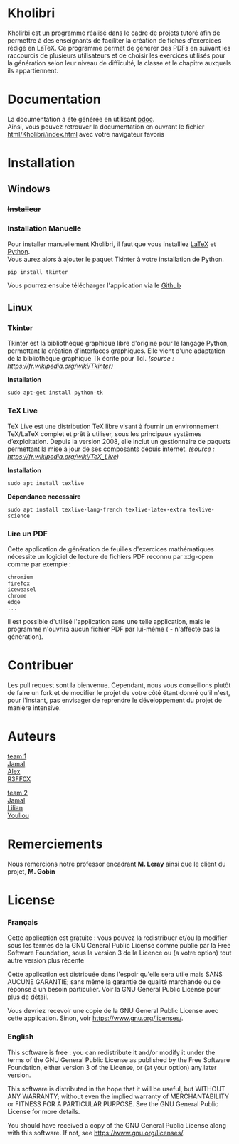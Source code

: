 # **Kholibri**

Kholirbi est un programme réalisé dans le cadre de projets tutoré afin de permettre à des enseignants de faciliter la création de fiches d'exercices rédigé en LaTeX. Ce programme permet de générer des PDFs en suivant les raccourcis de plusieurs utilisateurs et de choisir les exercices utilisés pour la génération selon leur niveau de difficulté, la classe et le chapitre auxquels ils appartiennent.

# **Documentation**
La documentation a été générée en utilisant [pdoc](https://pdoc.com/).
<br>
Ainsi, vous pouvez retrouver la documentation en ouvrant le fichier [html/Kholibri/index.html](html/Kholibri/index.html) avec votre navigateur favoris

# **Installation**

## Windows

### ~~Installeur~~
### Installation Manuelle
Pour installer manuellement Kholibri, il faut que vous installiez [LaTeX](https://www.latex-project.org/) et [Python](https://www.python.org/downloads/).
<br>
Vous aurez alors à ajouter le paquet Tkinter à votre installation de Python.

    pip install tkinter
Vous pourrez ensuite télécharger l'application via le [Github](https://github.com/Jamal7944/Kholibri)

## Linux

### **Tkinter**

Tkinter est la bibliothèque graphique libre d'origine pour le langage Python, permettant la création d'interfaces graphiques. Elle vient d'une adaptation de la bibliothèque graphique Tk écrite pour Tcl. *(source : https://fr.wikipedia.org/wiki/Tkinter)*

**Installation**

    sudo apt-get install python-tk

### **TeX Live**

TeX Live est une distribution TeX libre visant à fournir un environnement TeX/LaTeX complet et prêt à utiliser, sous les principaux systèmes d’exploitation. Depuis la version 2008, elle inclut un gestionnaire de paquets permettant la mise à jour de ses composants depuis internet. *(source : https://fr.wikipedia.org/wiki/TeX_Live)*

**Installation**

    sudo apt install texlive

**Dépendance necessaire**

    sudo apt install texlive-lang-french texlive-latex-extra texlive-science

### **Lire un PDF**

Cette application de génération de feuilles d'exercices mathématiques nécessite un logiciel de lecture de fichiers PDF reconnu par xdg-open comme par exemple :

    chromium
    firefox
    iceweasel
    chrome
    edge
    ...

Il est possible d'utilisé l'application sans une telle application, mais le programme n'ouvrira aucun fichier PDF par lui-même ( - n'affecte pas la génération).


# Contribuer

Les pull request sont la bienvenue.
Cependant, nous vous conseillons plutôt de faire un fork et de modifier le projet de votre côté étant donné qu'il n'est, pour l'instant, pas envisager de reprendre le développement du projet de manière intensive.


# **Auteurs**
<u>team 1</u>
<br>
[Jamal](https://github.com/Jamal7944)
<br>
[Alex](https://github.com/alexdgz)
<br>
[R3FF0X](https://github.com/R3FF0X)

<u>team 2</u>
<br>
[Jamal](https://github.com/Jamal7944)
<br>
[Lilian](https://github.com/Nexokk)
<br>
[Youllou](https://github.com/Youllou)

# **Remerciements**

Nous remercions notre professor encadrant **M. Leray** ainsi que le client du projet, **M. Gobin**

# **License**

### Français

Cette application est gratuite : vous pouvez la redistribuer et/ou la modifier sous les termes de la GNU General Public License comme publié par la Free Software Foundation, sous la version 3 de la Licence ou (a votre option) tout autre version plus récente

Cette application est distribuée dans l'espoir qu'elle sera utile mais SANS AUCUNE GARANTIE; sans même la garantie de qualité marchande ou de réponse à un besoin particulier. Voir la GNU General Public License pour plus de détail.

Vous devriez recevoir une copie de la GNU General Public License avec cette application. Sinon, voir <https://www.gnu.org/licenses/>.


### English

This software is free : you can redistribute it and/or modify it under the terms of the GNU General Public License as published by the Free Software Foundation, either version 3 of the License, or (at your option) any later version.

This software is distributed in the hope that it will be useful, but WITHOUT ANY WARRANTY; without even the implied warranty of MERCHANTABILITY or FITNESS FOR A PARTICULAR PURPOSE.  See the GNU General Public License for more details.

You should have received a copy of the GNU General Public License along with this software.  If not, see <https://www.gnu.org/licenses/>.

